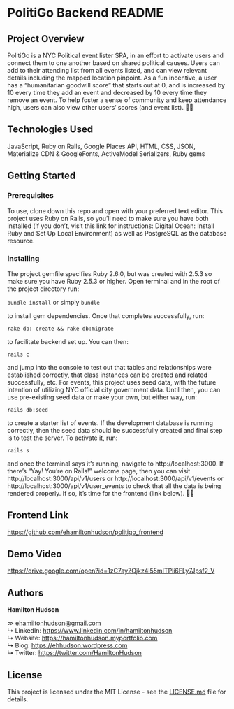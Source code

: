 # PolitiGo Backend README

## Project Overview

PolitiGo is a NYC Political event lister SPA, in an effort to activate users and connect them to one another based on shared political causes. Users can add to their attending list from all events listed, and can view relevant details including the mapped location pinpoint. As a fun incentive, a user has a “humanitarian goodwill score” that starts out at 0, and is increased by 10 every time they add an event and decreased by 10 every time they remove an event. To help foster a sense of community and keep attendance high, users can also view other users’ scores (and event list). ✊🏻

## Technologies Used

JavaScript, Ruby on Rails, Google Places API, HTML, CSS, JSON, Materialize CDN & GoogleFonts, ActiveModel Serializers, Ruby gems

## Getting Started

### Prerequisites
To use, clone down this repo and open with your preferred text editor. This project uses Ruby on Rails, so you’ll need to make sure you have both installed (if you don’t, visit this link for instructions: Digital Ocean: Install Ruby and Set Up Local Environment) as well as PostgreSQL as the database resource. 

### Installing
The project gemfile specifies Ruby 2.6.0, but was created with 2.5.3 so make sure you have Ruby 2.5.3 or higher. Open terminal and in the root of the project directory run:

`bundle install`
or simply
`bundle`

to install gem dependencies. Once that completes successfully, run:

`rake db: create && rake db:migrate`

to facilitate backend set up. You can then:

`rails c`

and jump into the console to test out that tables and relationships were established correctly, that class instances can be created and related successfully, etc. For events, this project uses seed data, with the future intention of utilizing NYC official city government data. Until then, you can use pre-existing seed data or make your own, but either way, run:

`rails db:seed`

to create a starter list of events. If the development database is running correctly, then the seed data should be successfully created and final step is to test the server. To activate it, run: 

 `rails s`

and once the terminal says it’s running, navigate to http://localhost:3000. If there’s  “Yay! You’re on Rails!” welcome page, then you can visit http://localhost:3000/api/v1/users or http://localhost:3000/api/v1/events or http://localhost:3000/api/v1/user_events to check that all the data is being rendered properly. If so, it’s time for the frontend (link below). 🤙🏼

## Frontend Link

https://github.com/ehamiltonhudson/politigo_frontend

## Demo Video

https://drive.google.com/open?id=1zC7ayZOjkz4l55mITPli6FLy7Jpsf2_V

## Authors

**Hamilton Hudson**

≫ ehamiltonhudson@gmail.com<br/>
↳ LinkedIn: https://www.linkedin.com/in/hamiltonhudson<br/>
↳ Website: https://hamiltonhudson.myportfolio.com<br/>
↳ Blog: https://ehhudson.wordpress.com<br/>
↳ Twitter: https://twitter.com/HamiltonHudson

## License

This project is licensed under the MIT License - see the [LICENSE.md](../blob/master/LICENSE) file for details.
